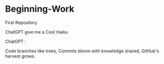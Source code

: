 # Beginning-Work
First Repository

ChatGPT give me a Cool Haiku 

ChatGPT : 

Code branches like trees,
Commits bloom with knowledge shared,
GitHub's harvest grows.
